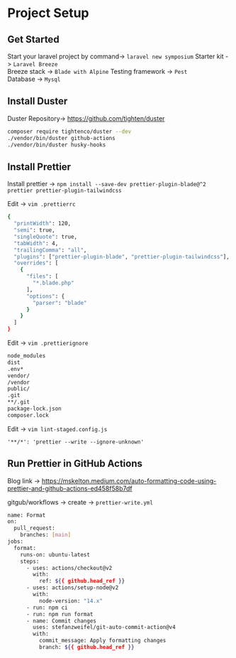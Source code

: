 # **Project Setup**

## **Get Started**

Start your laravel project by command-> `laravel new symposium`
Starter kit -> `Laravel Breeze`  
Breeze stack  -> `Blade with Alpine` 
Testing framework -> `Pest`  
Database  -> `Mysql`  

## **Install Duster**

Duster Repository-> https://github.com/tighten/duster
```bash
composer require tightenco/duster --dev
./vendor/bin/duster github-actions
./vendor/bin/duster husky-hooks
```
## **Install Prettier**

Install prettier -> `npm install --save-dev prettier-plugin-blade@^2 prettier prettier-plugin-tailwindcss`

Edit -> `vim .prettierrc`
```bash
{
  "printWidth": 120,
  "semi": true,
  "singleQuote": true,
  "tabWidth": 4,
  "trailingComma": "all",
  "plugins": ["prettier-plugin-blade", "prettier-plugin-tailwindcss"],
  "overrides": [
    {
      "files": [
        "*.blade.php"
      ],
      "options": {
        "parser": "blade"
      }
    }
  ]
}
```

Edit -> `vim .prettierignore`

```bash
node_modules
dist
.env*
vendor/
/vendor
public/
.git
**/.git
package-lock.json
composer.lock
```

Edit -> `vim lint-staged.config.js`

`'**/*': 'prettier --write --ignore-unknown'`

## **Run Prettier in GitHub Actions**

Blog link -> https://mskelton.medium.com/auto-formatting-code-using-prettier-and-github-actions-ed458f58b7df

gitgub/workflows -> create -> `prettier-write.yml`

```bash
name: Format
on:
  pull_request:
    branches: [main]
jobs:
  format:
    runs-on: ubuntu-latest
    steps:
      - uses: actions/checkout@v2
        with:
          ref: ${{ github.head_ref }}
      - uses: actions/setup-node@v2
        with:
          node-version: "14.x"
      - run: npm ci
      - run: npm run format
      - name: Commit changes
        uses: stefanzweifel/git-auto-commit-action@v4
        with:
          commit_message: Apply formatting changes
          branch: ${{ github.head_ref }}
```
